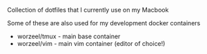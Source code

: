 Collection of dotfiles that I currently use on my Macbook

Some of these are also used for my development docker containers
 * worzeel/tmux - main base container
 * worzeel/vim  - main vim container (editor of choice!)
